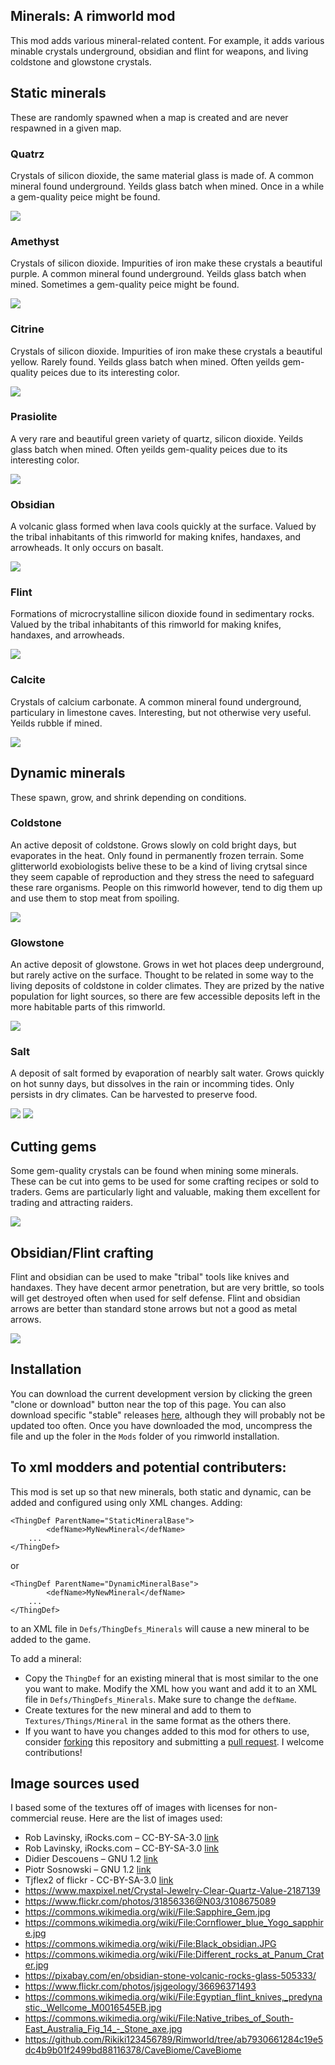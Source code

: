 
## Minerals: A rimworld mod

This mod adds various mineral-related content.
For example, it adds various minable crystals underground, obsidian and flint for weapons, and living coldstone and glowstone crystals.

## Static minerals

These are randomly spawned when a map is created and are never respawned in a given map.

### Quatrz

Crystals of silicon dioxide, the same material glass is made of. A common mineral found underground. Yeilds glass batch when mined. Once in a while a gem-quality peice might be found.

![](readme_images/Quartz.jpg)

### Amethyst

Crystals of silicon dioxide. Impurities of iron make these crystals a beautiful purple. A common mineral found underground. Yeilds glass batch when mined. Sometimes a gem-quality peice might be found.

![](readme_images/Amethyst.jpg)


### Citrine

Crystals of silicon dioxide. Impurities of iron make these crystals a beautiful yellow. Rarely found. Yeilds glass batch when mined. Often yeilds gem-quality peices due to its interesting color.

![](readme_images/Citrine.jpg)

### Prasiolite

A very rare and beautiful green variety of quartz, silicon dioxide. Yeilds glass batch when mined. Often yeilds gem-quality peices due to its interesting color.

![](readme_images/Prasiolite.jpg)


### Obsidian

A volcanic glass formed when lava cools quickly at the surface. Valued by the tribal inhabitants of this rimworld for making knifes, handaxes, and arrowheads.
It only occurs on basalt.

![](readme_images/Obsidian.jpg)


### Flint

Formations of microcrystalline silicon dioxide found in sedimentary rocks. Valued by the tribal inhabitants of this rimworld for making knifes, handaxes, and arrowheads.

![](readme_images/Flint.jpg)

### Calcite

Crystals of calcium carbonate. A common mineral found underground, particulary in limestone caves. Interesting, but not otherwise very useful. Yeilds rubble if mined.

![](readme_images/Calcite.jpg)

## Dynamic minerals

These spawn, grow, and shrink depending on conditions.

### Coldstone

An active deposit of coldstone. Grows slowly on cold bright days, but evaporates in the heat. Only found in permanently frozen terrain. Some glitterworld exobiologists belive these to be a kind of living crytsal since they seem capable of reproduction and they stress the need to safeguard these rare organisms. People on this rimworld however, tend to dig them up and use them to stop meat from spoiling.

![](readme_images/Coldstone.jpg)

### Glowstone

An active deposit of glowstone. Grows in wet hot places deep underground, but rarely active on the surface. Thought to be related in some way to the living deposits of coldstone in colder climates. They are prized by the native population for light sources, so there are few accessible deposits left in the more habitable parts of this rimworld.

![](readme_images/Glowstone.jpg)

### Salt

A deposit of salt formed by evaporation of nearbly salt water. Grows quickly on hot sunny days, but dissolves in the rain or incomming tides. Only persists in dry climates. Can be harvested to preserve food.

![](readme_images/SaltWet.jpg)
![](readme_images/SaltDry.jpg)


## Cutting gems

Some gem-quality crystals can be found when mining some minerals.
These can be cut into gems to be used for some crafting recipes or sold to traders.
Gems are particularly light and valuable, making them excellent for trading and attracting raiders.  

![](readme_images/CuttingGems.jpg)


## Obsidian/Flint crafting

Flint and obsidian can be used to make "tribal" tools like knives and handaxes.
They have decent armor penetration, but are very brittle, so tools will get destroyed often when used for self defense.
Flint and obsidian arrows are better than standard stone arrows but not a good as metal arrows.

![](readme_images/NeolithicCrafting.jpg)


## Installation

You can download the current development version by clicking the green "clone or download" button near the top of this page. You can also download specific "stable" releases [here](https://github.com/zachary-foster/Minerals/releases), although they will probably not be updated too often. Once you have downloaded the mod, uncompress the file and up the foler in the `Mods` folder of you rimworld installation.

## To xml modders and potential contributers:

This mod is set up so that new minerals, both static and dynamic, can be added and configured using only XML changes.
Adding:

```
<ThingDef ParentName="StaticMineralBase">
		<defName>MyNewMineral</defName>
    ...
</ThingDef>
```

or

```
<ThingDef ParentName="DynamicMineralBase">
		<defName>MyNewMineral</defName>
    ...
</ThingDef>
```

to an XML file in `Defs/ThingDefs_Minerals` will cause a new mineral to be added to the game.

To add a mineral: 

* Copy the `ThingDef` for an existing mineral that is most similar to the one you want to make. Modify the XML how you want and add it to an XML file in `Defs/ThingDefs_Minerals`. Make sure to change the `defName`.
* Create textures for the new mineral and add to them to `Textures/Things/Mineral` in the same format as the others there.
* If you want to have you changes added to this mod for others to use, consider [forking](https://help.github.com/articles/fork-a-repo/) this repository and submitting a [pull request](https://help.github.com/articles/about-pull-requests/). I welcome contributions!

## Image sources used

I based some of the textures off of images with licenses for non-commercial reuse.
Here are the list of images used:

* Rob Lavinsky, iRocks.com – CC-BY-SA-3.0 [link](https://commons.wikimedia.org/wiki/File:Elbaite-Quartz-Albite-164061.jpg)
* Rob Lavinsky, iRocks.com – CC-BY-SA-3.0 [link](https://commons.wikimedia.org/wiki/File:Elbaite-Lepidolite-Quartz-gem7-x1c.jpg)
* Didier Descouens – GNU 1.2 [link](https://commons.wikimedia.org/wiki/File:Selpologne.jpg)
* Piotr Sosnowski – GNU 1.2 [link](https://commons.wikimedia.org/wiki/File:Halite-crystals2.jpg)
* Tjflex2 of flickr - CC-BY-SA-3.0 [link](https://www.flickr.com/photos/tjflex/358359211)
* https://www.maxpixel.net/Crystal-Jewelry-Clear-Quartz-Value-2187139
* https://www.flickr.com/photos/31856336@N03/3108675089
* https://commons.wikimedia.org/wiki/File:Sapphire_Gem.jpg
* https://commons.wikimedia.org/wiki/File:Cornflower_blue_Yogo_sapphire.jpg
* https://commons.wikimedia.org/wiki/File:Black_obsidian.JPG
* https://commons.wikimedia.org/wiki/File:Different_rocks_at_Panum_Crater.jpg
* https://pixabay.com/en/obsidian-stone-volcanic-rocks-glass-505333/
* https://www.flickr.com/photos/jsjgeology/36696371493
* https://commons.wikimedia.org/wiki/File:Egyptian_flint_knives,_predynastic._Wellcome_M0016545EB.jpg
* https://commons.wikimedia.org/wiki/File:Native_tribes_of_South-East_Australia_Fig_14_-_Stone_axe.jpg
*  https://github.com/Rikiki123456789/Rimworld/tree/ab7930661284c19e5dc4b9b01f2499bd88116378/CaveBiome/CaveBiome
